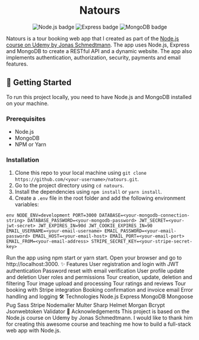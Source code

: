 <h1 align="center">Natours</h1>
<p align="center">
  <img src="https://img.shields.io/badge/Node.js-339933?style=for-the-badge&logo=nodedotjs&logoColor=white" alt="Node.js badge">
  <img src="https://img.shields.io/badge/Express-000000?style=for-the-badge&logo=express&logoColor=white" alt="Express badge">
  <img src="https://img.shields.io/badge/MongoDB-47A248?style=for-the-badge&logo=mongodb&logoColor=white" alt="MongoDB badge">
</p>

Natours is a tour booking web app that I created as part of the [Node.js course on Udemy by Jonas Schmedtmann](https://www.udemy.com/course/nodejs-express-mongodb-bootcamp/). The app uses Node.js, Express and MongoDB to create a RESTful API and a dynamic website. The app also implements authentication, authorization, security, payments and email features.

## :rocket: Getting Started

To run this project locally, you need to have Node.js and MongoDB installed on your machine.

### Prerequisites

- Node.js
- MongoDB
- NPM or Yarn

### Installation

1. Clone this repo to your local machine using `git clone https://github.com/<your-username>/natours.git`.
2. Go to the project directory using `cd natours`.
3. Install the dependencies using `npm install` or `yarn install`.
4. Create a `.env` file in the root folder and add the following environment variables:

`env
NODE_ENV=development
PORT=3000
DATABASE=<your-mongodb-connection-string>
DATABASE_PASSWORD=<your-mongodb-password>
JWT_SECRET=<your-jwt-secret>
JWT_EXPIRES_IN=90d
JWT_COOKIE_EXPIRES_IN=90
EMAIL_USERNAME=<your-email-username>
EMAIL_PASSWORD=<your-email-password>
EMAIL_HOST=<your-email-host>
EMAIL_PORT=<your-email-port>
EMAIL_FROM=<your-email-address>
STRIPE_SECRET_KEY=<your-stripe-secret-key>`

Run the app using npm start or yarn start.
Open your browser and go to http://localhost:3000.
:sparkles: Features
User registration and login with JWT authentication
Password reset with email verification
User profile update and deletion
User roles and permissions
Tour creation, update, deletion and filtering
Tour image upload and processing
Tour ratings and reviews
Tour booking with Stripe integration
Booking confirmation and invoice email
Error handling and logging
:hammer_and_wrench: Technologies
Node.js
Express
MongoDB
Mongoose
Pug
Sass
Stripe
Nodemailer
Multer
Sharp
Helmet
Morgan
Bcrypt
Jsonwebtoken
Validator
:clap: Acknowledgements
This project is based on the Node.js course on Udemy by Jonas Schmedtmann. I would like to thank him for creating this awesome course and teaching me how to build a full-stack web app with Node.js.
